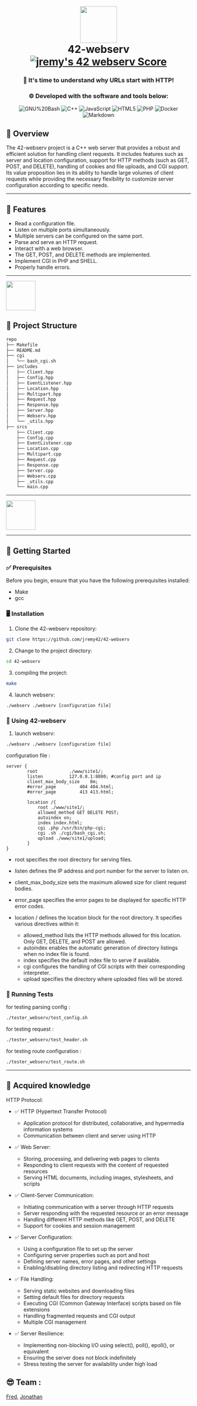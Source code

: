 
<div align="center">
<h1 align="center">
<img src="https://raw.githubusercontent.com/PKief/vscode-material-icon-theme/ec559a9f6bfd399b82bb44393651661b08aaf7ba/icons/folder-markdown-open.svg" width="100" />
<br>
42-webserv <a href="https://github.com/JaeSeoKim/badge42"><img src="https://badge42.vercel.app/api/v2/cl27cprhd001109mercwbbu5l/project/2772872" alt="jremy's 42 webserv Score" /></a>
</h1>
<h3 align="center">📍 It's time to understand why URLs start with HTTP!</h3>
<h3 align="center">⚙️ Developed with the software and tools below:</h3>

<p align="center">
<img src="https://img.shields.io/badge/GNU%20Bash-4EAA25.svg?style=for-the-badge&logo=GNU-Bash&logoColor=white" alt="GNU%20Bash" />
<img src="https://img.shields.io/badge/c++-%2300599C.svg?style=for-the-badge&logo=c%2B%2B&logoColor=white" alt="C++" />
<img src="https://img.shields.io/badge/JavaScript-F7DF1E.svg?style=for-the-badge&logo=JavaScript&logoColor=black" alt="JavaScript" />
<img src="https://img.shields.io/badge/HTML5-E34F26.svg?style=for-the-badge&logo=HTML5&logoColor=white" alt="HTML5" />
<img src="https://img.shields.io/badge/PHP-777BB4.svg?style=for-the-badge&logo=PHP&logoColor=white" alt="PHP" />
<img src="https://img.shields.io/badge/Docker-2496ED.svg?style=for-the-badge&logo=Docker&logoColor=white" alt="Docker" />
<img src="https://img.shields.io/badge/Markdown-000000.svg?style=for-the-badge&logo=Markdown&logoColor=white" alt="Markdown" />
</p>
</div>


## 📍 Overview

The 42-webserv project is a C++ web server that provides a robust and efficient solution for handling client requests. It includes features such as server and location configuration, support for HTTP methods (such as GET, POST, and DELETE), handling of cookies and file uploads, and CGI support. Its value proposition lies in its ability to handle large volumes of client requests while providing the necessary flexibility to customize server configuration according to specific needs.

---

## 💫 Features

- Read a configuration file.
- Listen on multiple ports simultaneously.
- Multiple servers can be configured on the same port.
- Parse and serve an HTTP request.
- Interact with a web browser.
- The GET, POST, and DELETE methods are implemented.
- Implement CGI in PHP and SHELL.
- Properly handle errors.

---


<img src="https://raw.githubusercontent.com/PKief/vscode-material-icon-theme/ec559a9f6bfd399b82bb44393651661b08aaf7ba/icons/folder-github-open.svg" width="80" />

## 📂 Project Structure


```bash
repo
├── Makefile
├── README.md
├── cgi
│   └── bash_cgi.sh
├── includes
│   ├── Client.hpp
│   ├── Config.hpp
│   ├── EventListener.hpp
│   ├── Location.hpp
│   ├── Multipart.hpp
│   ├── Request.hpp
│   ├── Response.hpp
│   ├── Server.hpp
│   ├── Webserv.hpp
│   └── _utils.hpp
├── srcs
    ├── Client.cpp
    ├── Config.cpp
    ├── EventListener.cpp
    ├── Location.cpp
    ├── Multipart.cpp
    ├── Request.cpp
    ├── Response.cpp
    ├── Server.cpp
    ├── Webserv.cpp
    ├── _utils.cpp
    └── main.cpp


```

---

<img src="https://raw.githubusercontent.com/PKief/vscode-material-icon-theme/ec559a9f6bfd399b82bb44393651661b08aaf7ba/icons/folder-src-open.svg" width="80" />


---

## 🚀 Getting Started

### ✅ Prerequisites

Before you begin, ensure that you have the following prerequisites installed:
- Make
- gcc

### 🖥 Installation

1. Clone the 42-webserv repository:
```sh
git clone https://github.com/jremy42/42-webserv
```

2. Change to the project directory:
```sh
cd 42-webserv
```

3. compiling the project:
```sh
make
```

4. launch webserv:
```sh
./webserv ./webserv [configuration file]
```

### 🤖 Using 42-webserv

1. launch webserv:
```sh
./webserv ./webserv [configuration file]
```

configuration file :
```
server {
		root 			./www/site1/;
		listen			127.0.0.1:8080; #config port and ip 
		client_max_body_size	8m; 
		#error_page 		404 404.html;
		#error_page 		413 413.html;

		location /{
			root ./www/site1/;
			allowed_method GET DELETE POST;
			autoindex on;
			index index.html;
			cgi .php /usr/bin/php-cgi;
			cgi .sh ./cgi/bash_cgi.sh;
			upload ./www/site1/upload;
		}
}
```
- root specifies the root directory for serving files.

- listen defines the IP address and port number for the server to listen on.

- client_max_body_size sets the maximum allowed size for client request bodies.

- error_page specifies the error pages to be displayed for specific HTTP error codes.

- location / defines the location block for the root directory. It specifies various directives within it:
    - allowed_method lists the HTTP methods allowed for this location. Only GET, DELETE, and POST are allowed.
    - autoindex enables the automatic generation of directory listings when no index file is found.
    - index specifies the default index file to serve if available.
    - cgi configures the handling of CGI scripts with their corresponding interpreter.
    - upload specifies the directory where uploaded files will be stored.

### 🧪 Running Tests

for testing parsing config :
```sh
./tester_webserv/test_config.sh
```

for testing request :
```sh
./tester_webserv/test_header.sh
```

for testing route configuration : 
```sh
./tester_webserv/test_route.sh
```
---
## 👏 Acquired knowledge

HTTP Protocol:

- ✅  HTTP (Hypertext Transfer Protocol)
    - Application protocol for distributed, collaborative, and hypermedia information systems
    - Communication between client and server using HTTP

- ✅  Web Server:
    - Storing, processing, and delivering web pages to clients
    - Responding to client requests with the content of requested resources
    - Serving HTML documents, including images, stylesheets, and scripts

- ✅ Client-Server Communication:
    - Initiating communication with a server through HTTP requests
    - Server responding with the requested resource or an error message
    - Handling different HTTP methods like GET, POST, and DELETE
    - Support for cookies and session management


- ✅ Server Configuration:
    - Using a configuration file to set up the server
    - Configuring server properties such as port and host
    - Defining server names, error pages, and other settings
    - Enabling/disabling directory listing and redirecting HTTP requests

- ✅ File Handling:
    - Serving static websites and downloading files
    - Setting default files for directory requests
    - Executing CGI (Common Gateway Interface) scripts based on file extensions
    - Handling fragmented requests and CGI output
    - Multiple CGI management

- ✅ Server Resilience:
    - Implementing non-blocking I/O using select(), poll(), epoll(), or equivalent
    - Ensuring the server does not block indefinitely
    - Stress testing the server for availability under high load

## 😎 Team :

[Fred](https://profile.intra.42.fr/users/fle-blay), [Jonathan](https://profile.intra.42.fr/users/jremy) 
